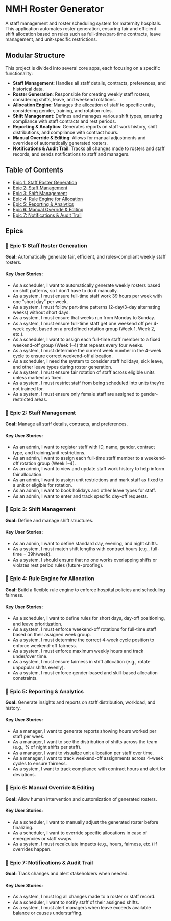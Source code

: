 # NMH Roster Generator

A staff management and roster scheduling system for maternity hospitals. This application automates roster generation, ensuring fair and efficient shift allocation based on rules such as full-time/part-time contracts, leave management, and unit-specific restrictions.

## Modular Structure

This project is divided into several core apps, each focusing on a specific functionality:

- **Staff Management**: Handles all staff details, contracts, preferences, and historical data.
- **Roster Generation**: Responsible for creating weekly staff rosters, considering shifts, leave, and weekend rotations.
- **Allocation Engine**: Manages the allocation of staff to specific units, considering gender, training, and rotation rules.
- **Shift Management**: Defines and manages various shift types, ensuring compliance with staff contracts and rest periods.
- **Reporting & Analytics**: Generates reports on staff work history, shift distributions, and compliance with contract hours.
- **Manual Override & Editing**: Allows for manual adjustments and overrides of automatically generated rosters.
- **Notifications & Audit Trail**: Tracks all changes made to rosters and staff records, and sends notifications to staff and managers.


## Table of Contents
- [Epic 1: Staff Roster Generation](#-epic-1-staff-roster-generation)
- [Epic 2: Staff Management](#-epic-2-staff-management)
- [Epic 3: Shift Management](#-epic-3-shift-management)
- [Epic 4: Rule Engine for Allocation](#-epic-4-rule-engine-for-allocation)
- [Epic 5: Reporting & Analytics](#-epic-5-reporting--analytics)
- [Epic 6: Manual Override & Editing](#-epic-6-manual-override--editing)
- [Epic 7: Notifications & Audit Trail](#-epic-7-notifications--audit-trail)

## Epics

### 🧩 **Epic 1: Staff Roster Generation**
**Goal:** Automatically generate fair, efficient, and rules-compliant weekly staff rosters.

#### Key User Stories:
- As a scheduler, I want to automatically generate weekly rosters based on shift patterns, so I don't have to do it manually.
- As a system, I must ensure full-time staff work 39 hours per week with one “short day” per week.
- As a system, I must follow part-time patterns (2-day/3-day alternating weeks) without short days.
- As a system, I must ensure that weeks run from Monday to Sunday.
- As a system, I must ensure full-time staff get one weekend off per 4-week cycle, based on a predefined rotation group (Week 1, Week 2, etc.).
- As a scheduler, I want to assign each full-time staff member to a fixed weekend-off group (Week 1–4) that repeats every four weeks.
- As a system, I must determine the current week number in the 4-week cycle to ensure correct weekend-off allocation.
- As a scheduler, I need the system to consider staff holidays, sick leave, and other leave types during roster generation.
- As a system, I must ensure fair rotation of staff across eligible units unless marked as fixed.
- As a system, I must restrict staff from being scheduled into units they’re not trained for.
- As a system, I must ensure only female staff are assigned to gender-restricted areas.

### 🧩 **Epic 2: Staff Management**
**Goal:** Manage all staff details, contracts, and preferences.

#### Key User Stories:
- As an admin, I want to register staff with ID, name, gender, contract type, and training/unit restrictions.
- As an admin, I want to assign each full-time staff member to a weekend-off rotation group (Week 1–4).
- As an admin, I want to view and update staff work history to help inform fair allocation.
- As an admin, I want to assign unit restrictions and mark staff as fixed to a unit or eligible for rotation.
- As an admin, I want to book holidays and other leave types for staff.
- As an admin, I want to enter and track specific day-off requests.

### 🧩 **Epic 3: Shift Management**
**Goal:** Define and manage shift structures.

#### Key User Stories:
- As an admin, I want to define standard day, evening, and night shifts.
- As a system, I must match shift lengths with contract hours (e.g., full-time = 39h/week).
- As a system, I should ensure that no one works overlapping shifts or violates rest period rules (future-proofing).

### 🧩 **Epic 4: Rule Engine for Allocation**
**Goal:** Build a flexible rule engine to enforce hospital policies and scheduling fairness.

#### Key User Stories:
- As a scheduler, I want to define rules for short days, day-off positioning, and leave prioritization.
- As a system, I must enforce weekend-off rotations for full-time staff based on their assigned week group.
- As a system, I must determine the correct 4-week cycle position to enforce weekend-off fairness.
- As a system, I must enforce maximum weekly hours and track under/over time.
- As a system, I must ensure fairness in shift allocation (e.g., rotate unpopular shifts evenly).
- As a system, I must enforce gender-based and skill-based allocation constraints.

### 🧩 **Epic 5: Reporting & Analytics**
**Goal:** Generate insights and reports on staff distribution, workload, and history.

#### Key User Stories:
- As a manager, I want to generate reports showing hours worked per staff per week.
- As a manager, I want to see the distribution of shifts across the team (e.g., % of night shifts per staff).
- As a manager, I want to visualize unit allocation per staff over time.
- As a manager, I want to track weekend-off assignments across 4-week cycles to ensure fairness.
- As a system, I want to track compliance with contract hours and alert for deviations.

### 🧩 **Epic 6: Manual Override & Editing**
**Goal:** Allow human intervention and customization of generated rosters.

#### Key User Stories:
- As a scheduler, I want to manually adjust the generated roster before finalizing.
- As a scheduler, I want to override specific allocations in case of emergencies or staff swaps.
- As a system, I must recalculate impacts (e.g., hours, fairness, etc.) if overrides happen.

### 🧩 **Epic 7: Notifications & Audit Trail**
**Goal:** Track changes and alert stakeholders when needed.

#### Key User Stories:
- As a system, I must log all changes made to a roster or staff record.
- As a scheduler, I want to notify staff of their assigned shifts.
- As a system, I must alert managers when leave exceeds available balance or causes understaffing.

